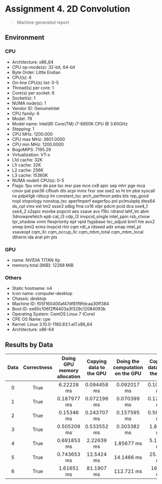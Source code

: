 # Assignment 4. 2D Convolution

> Machine generated report

## Environment

### CPU

- Architecture: x86_64
- CPU op-mode(s): 32-bit, 64-bit
- Byte Order: Little Endian
- CPU(s): 6
- On-line CPU(s) list: 0-5
- Thread(s) per core: 1
- Core(s) per socket: 6
- Socket(s): 1
- NUMA node(s): 1
- Vendor ID: GenuineIntel
- CPU family: 6
- Model: 79
- Model name: Intel(R) Core(TM) i7-6850K CPU @ 3.60GHz
- Stepping: 1
- CPU MHz: 1200.000
- CPU max MHz: 3601.0000
- CPU min MHz: 1200.0000
- BogoMIPS: 7195.29
- Virtualization: VT-x
- L1d cache: 32K
- L1i cache: 32K
- L2 cache: 256K
- L3 cache: 15360K
- NUMA node0 CPU(s): 0-5
- Flags: fpu vme de pse tsc msr pae mce cx8 apic sep mtrr pge mca cmov pat pse36 clflush dts acpi mmx fxsr sse sse2 ss ht tm pbe syscall nx pdpe1gb rdtscp lm constant_tsc arch_perfmon pebs bts rep_good nopl xtopology nonstop_tsc aperfmperf eagerfpu pni pclmulqdq dtes64 ds_cpl vmx est tm2 ssse3 sdbg fma cx16 xtpr pdcm pcid dca sse4_1 sse4_2 x2apic movbe popcnt aes xsave avx f16c rdrand lahf_lm abm 3dnowprefetch epb cat_l3 cdp_l3 invpcid_single intel_ppin rsb_ctxsw tpr_shadow vnmi flexpriority ept vpid fsgsbase tsc_adjust bmi1 hle avx2 smep bmi2 erms invpcid rtm cqm rdt_a rdseed adx smap intel_pt xsaveopt cqm_llc cqm_occup_llc cqm_mbm_total cqm_mbm_local dtherm ida arat pln pts

### GPU

- name: NVIDIA TITAN Xp
- memory.total [MiB]: 12288 MiB

### Others

- Static hostname: n4
- Icon name: computer-desktop
- Chassis: desktop
- Machine ID: f05f160400af47df81f9fdcaa30ff384
- Boot ID: ee60c106f2ff4403a3f329c12084093b
- Operating System: CentOS Linux 7 (Core)
- CPE OS Name: cpe
- Kernel: Linux 3.10.0-1160.83.1.el7.x86_64
- Architecture: x86-64

## Results by Data

|Data|Correctness|Doing GPU memory allocation|Copying data to the GPU|Doing the computation on the GPU|Copying data from the GPU|Doing GPU Computation (memory + compute)|
|:-:|:-:|:-:|:-:|:-:|:-:|:-:|
|0|True|6.22228 ms|0.094458 ms|0.092017 ms|0.107679 ms|6.8115 ms|
|1|True|0.187977 ms|0.072196 ms|0.070399 ms|0.124763 ms|0.627459 ms|
|2|True|0.15346 ms|0.243707 ms|0.157595 ms|0.560615 ms|1.26319 ms|
|3|True|0.505209 ms|0.533552 ms|0.303382 ms|1.89438 ms|3.51632 ms|
|4|True|0.691853 ms|2.22639 ms|1.85677 ms|5.10953 ms|10.1166 ms|
|5|True|0.743653 ms|12.5424 ms|14.1466 ms|25.5858 ms|53.1949 ms|
|6|True|1.61651 ms|81.1907 ms|112.721 ms|165.62 ms|361.298 ms|
